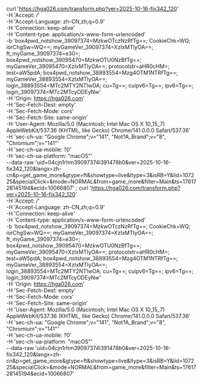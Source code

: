curl 'https://hga026.com/transform.php?ver=2025-10-16-fix342_120' \
  -H 'Accept: */*' \
  -H 'Accept-Language: zh-CN,zh;q=0.9' \
  -H 'Connection: keep-alive' \
  -H 'Content-type: application/x-www-form-urlencoded' \
  -b 'box4pwd_notshow_39097374=MzkwOTczNzRfTg==; CookieChk=WQ; iorChgSw=WQ==; myGameVer_39097374=XzIxMTIyOA==; ft_myGame_39097374=e30=; box4pwd_notshow_39095470=MzkwOTU0NzBfTg==; myGameVer_39095470=XzIxMTIyOA==; protocolstr=aHR0cHM=; test=aW5pdA; box4pwd_notshow_38893554=Mzg4OTM1NTRfTg==; myGameVer_38893554=XzIxMTIyOA==; login_38893554=MTc2MTY2NTIwOA; cu=Tg==; cuipv6=Tg==; ipv6=Tg==; login_39097374=MTc2MTcyODEyNw' \
  -H 'Origin: https://hga026.com' \
  -H 'Sec-Fetch-Dest: empty' \
  -H 'Sec-Fetch-Mode: cors' \
  -H 'Sec-Fetch-Site: same-origin' \
  -H 'User-Agent: Mozilla/5.0 (Macintosh; Intel Mac OS X 10_15_7) AppleWebKit/537.36 (KHTML, like Gecko) Chrome/141.0.0.0 Safari/537.36' \
  -H 'sec-ch-ua: "Google Chrome";v="141", "Not?A_Brand";v="8", "Chromium";v="141"' \
  -H 'sec-ch-ua-mobile: ?0' \
  -H 'sec-ch-ua-platform: "macOS"' \
  --data-raw 'uid=04cjn1rhm39097374l391478b0&ver=2025-10-16-fix342_120&langx=zh-cn&p=get_game_more&gtype=ft&showtype=live&ltype=3&isRB=Y&lid=107225&specialClick=&mode=NORMAL&from=game_more&filter=Main&ts=1761728145194&ecid=10066807' ;
curl 'https://hga026.com/transform.php?ver=2025-10-16-fix342_120' \
  -H 'Accept: */*' \
  -H 'Accept-Language: zh-CN,zh;q=0.9' \
  -H 'Connection: keep-alive' \
  -H 'Content-type: application/x-www-form-urlencoded' \
  -b 'box4pwd_notshow_39097374=MzkwOTczNzRfTg==; CookieChk=WQ; iorChgSw=WQ==; myGameVer_39097374=XzIxMTIyOA==; ft_myGame_39097374=e30=; box4pwd_notshow_39095470=MzkwOTU0NzBfTg==; myGameVer_39095470=XzIxMTIyOA==; protocolstr=aHR0cHM=; test=aW5pdA; box4pwd_notshow_38893554=Mzg4OTM1NTRfTg==; myGameVer_38893554=XzIxMTIyOA==; login_38893554=MTc2MTY2NTIwOA; cu=Tg==; cuipv6=Tg==; ipv6=Tg==; login_39097374=MTc2MTcyODEyNw' \
  -H 'Origin: https://hga026.com' \
  -H 'Sec-Fetch-Dest: empty' \
  -H 'Sec-Fetch-Mode: cors' \
  -H 'Sec-Fetch-Site: same-origin' \
  -H 'User-Agent: Mozilla/5.0 (Macintosh; Intel Mac OS X 10_15_7) AppleWebKit/537.36 (KHTML, like Gecko) Chrome/141.0.0.0 Safari/537.36' \
  -H 'sec-ch-ua: "Google Chrome";v="141", "Not?A_Brand";v="8", "Chromium";v="141"' \
  -H 'sec-ch-ua-mobile: ?0' \
  -H 'sec-ch-ua-platform: "macOS"' \
  --data-raw 'uid=04cjn1rhm39097374l391478b0&ver=2025-10-16-fix342_120&langx=zh-cn&p=get_game_more&gtype=ft&showtype=live&ltype=3&isRB=Y&lid=107225&specialClick=&mode=NORMAL&from=game_more&filter=Main&ts=1761728145194&ecid=10066807'